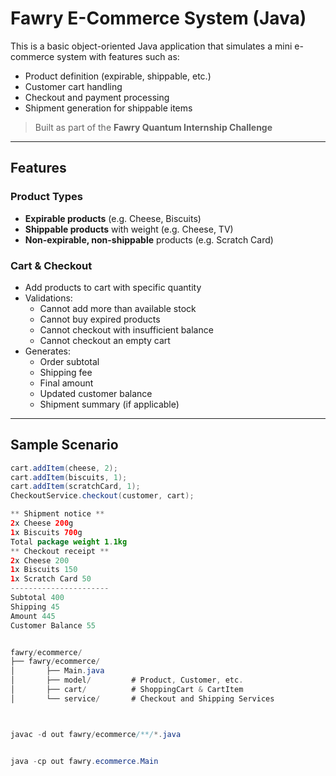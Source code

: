 # Fawry E-Commerce System (Java)

This is a basic object-oriented Java application that simulates a mini e-commerce system with features such as:

- Product definition (expirable, shippable, etc.)
- Customer cart handling
- Checkout and payment processing
- Shipment generation for shippable items

> Built as part of the **Fawry Quantum Internship Challenge**

---

## Features

### Product Types
- **Expirable products** (e.g. Cheese, Biscuits)
- **Shippable products** with weight (e.g. Cheese, TV)
- **Non-expirable, non-shippable** products (e.g. Scratch Card)

### Cart & Checkout
- Add products to cart with specific quantity
- Validations:
  - Cannot add more than available stock
  - Cannot buy expired products
  - Cannot checkout with insufficient balance
  - Cannot checkout an empty cart
- Generates:
  - Order subtotal
  - Shipping fee
  - Final amount
  - Updated customer balance
  - Shipment summary (if applicable)

---

## Sample Scenario

```java
cart.addItem(cheese, 2);
cart.addItem(biscuits, 1);
cart.addItem(scratchCard, 1);
CheckoutService.checkout(customer, cart);

** Shipment notice **
2x Cheese 200g
1x Biscuits 700g
Total package weight 1.1kg
** Checkout receipt **
2x Cheese 200
1x Biscuits 150
1x Scratch Card 50
----------------------
Subtotal 400
Shipping 45
Amount 445
Customer Balance 55


fawry/ecommerce/
├── fawry/ecommerce/
│       ├── Main.java
│       ├── model/         # Product, Customer, etc.
│       ├── cart/          # ShoppingCart & CartItem
│       └── service/       # Checkout and Shipping Services



javac -d out fawry/ecommerce/**/*.java


java -cp out fawry.ecommerce.Main
